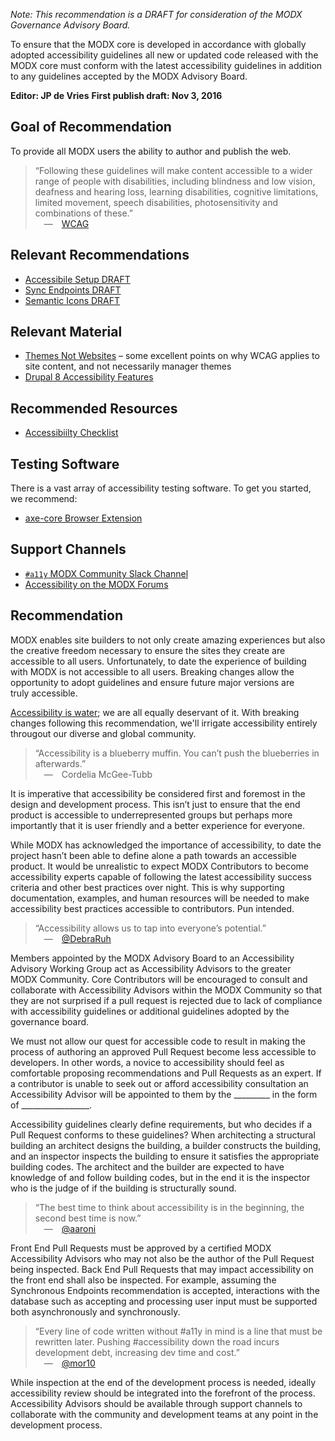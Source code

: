 _Note: This recommendation is a DRAFT for consideration of the MODX Governance Advisory Board._


To ensure that the MODX core is developed in accordance with globally adopted accessibility guidelines all new or updated code released with the MODX core must conform with the latest accessibility guidelines in addition to any guidelines accepted by the MODX Advisory Board.


**Editor: JP de Vries**
**First publish draft: Nov 3, 2016**


## Goal of Recommendation


To provide all MODX users the ability to author and publish the web.

 > “Following these guidelines will make content accessible to a wider range of people with disabilities, including blindness and low vision, deafness and hearing loss, learning disabilities, cognitive limitations, limited movement, speech disabilities, photosensitivity and combinations of these.”  
&emsp;&mdash;&emsp;[WCAG](https://www.w3.org/TR/WCAG20/)

## Relevant Recommendations
 - [Accessibile Setup DRAFT](https://github.com/modxcms/mab-recommendations/pull/14)
 - [Sync Endpoints DRAFT](https://github.com/modxcms/mab-recommendations/pull/14)
 - [Semantic Icons DRAFT](https://github.com/modxcms/mab-recommendations/pull/1)

## Relevant Material
 - [Themes Not Websites](https://www.joedolson.com/2016/08/themes-not-web-sites/) – some excellent points on why WCAG applies to site content, and not necessarily manager themes
 - [Drupal 8 Accessibility Features](https://twitter.com/johan_ramon/status/773150640403058689)

 ## Recommended Resources
  - [Accessibiilty Checklist](http://accessibility.voxmedia.com)
  
 ## Testing Software
 
 There is a vast array of accessibility testing software. To get you started, we&nbsp;recommend:
 
  - [axe-core Browser Extension](https://www.deque.com/products/axe-core/#aXeExtensions)
  
  ## Support Channels
  
   - [`#a11y` MODX Community Slack Channel](https://modxcommunity.slack.com/a11y)
   - [Accessibility on the MODX Forums](https://forums.modx.com/board/281/sig-accessibility)

## Recommendation
MODX enables site builders to not only create amazing experiences but also the creative freedom necessary to ensure the sites they create are accessible to all users. Unfortunately, to date the experience of building with MODX is not accessible to all users. Breaking changes allow the opportunity to adopt guidelines and ensure future major versions are truly&nbsp;accessible.

[Accessibility is water](https://modx.today/posts/2016/02/accessibility-is-water); we are all equally deservant of it. With breaking changes following this recommendation, we'll irrigate accessibility entirely througout our diverse and global&nbsp;community.


> “Accessibility is a blueberry muffin. You can’t push the blueberries in afterwards.”  
&emsp;&mdash;&emsp;Cordelia McGee-Tubb


It is imperative that accessibility be considered first and foremost in the design and development process. This isn’t just to ensure that the end product is accessible to underrepresented groups but perhaps more importantly that it is user friendly and a better experience for everyone.

While MODX has acknowledged the importance of accessibility, to date the project hasn’t been able to define alone a path towards an accessible product. It would be unrealistic to expect MODX Contributors to become accessibility experts capable of following the latest accessibility success criteria and other best practices over night. This is why supporting documentation, examples, and human resources will be needed to make accessibility best practices accessible to contributors. Pun intended.

> “Accessibility allows us to tap into everyone’s potential.”  
&emsp;&mdash;&emsp;[@DebraRuh](https://twitter.com/akwyz/status/880712070496387072)

Members appointed by the MODX Advisory Board to an Accessibility Advisory Working Group act as Accessibility Advisors to the greater MODX&nbsp;Community. Core Contributors will be encouraged to consult and collaborate with Accessibility Advisors within the MODX Community so that they are not surprised if a pull request is rejected due to lack of compliance with accessibility guidelines or additional guidelines adopted by the governance board.

We must not allow our quest for accessible code to result in making the process of authoring an approved Pull Request become less accessible to developers. In other words,  a novice to accessibility should feel as comfortable proposing recommendations and Pull Requests as an expert. If a contributor is unable to seek out or afford accessibility consultation an Accessibility Advisor will be appointed to them by the _________ in the form of _________________.

Accessibility guidelines clearly define requirements, but who decides if a Pull Request conforms to these guidelines? When architecting a structural building an architect designs the building, a builder constructs the building, and an inspector inspects the building to ensure it satisfies the appropriate building codes. The architect and the builder are expected to have knowledge of and follow building codes, but in the end it is the inspector who is the judge of if the building is structurally sound.

> “The best time to think about accessibility is in the beginning, the second best time is now.”  
&emsp;&mdash;&emsp;[@aaroni](https://twitter.com/aaroni/status/880132320220639232)

Front End Pull Requests must be approved by a certified MODX Accessibility Advisors who may not also be the author of the Pull Request being inspected. Back End Pull Requests that may impact accessibility on the front end shall also be inspected. For example, assuming the Synchronous Endpoints recommendation is accepted, interactions with the database such as accepting and processing user input must be supported both asynchronously and synchronously.

> “Every line of code written without #a11y in mind is a line that must be rewritten later. Pushing #accessibility down the road incurs development debt, increasing dev time and cost.”  
&emsp;&mdash;&emsp;[@mor10](https://twitter.com/mor10/status/879435792686264320)

While inspection at the end of the development process is needed, ideally accessibility review should be integrated into the forefront of the process. Accessibility Advisors should be available through support channels to collaborate with the community and development teams at any point in the development process.
